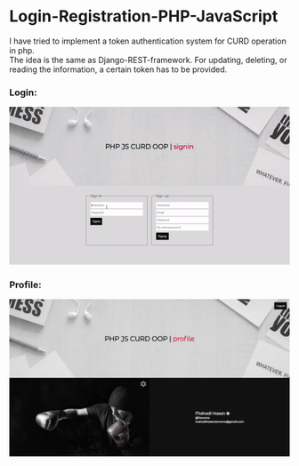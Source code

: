 # Login-Registration-PHP-JavaScript
I have tried to implement a token authentication system for CURD operation in php. <br>
The idea is the same as Django-REST-framework. For updating, deleting, or reading the information, a certain token has to be provided.
### Login:
![](GIF/home.gif)
### Profile:
![](Screen-shots/Profile2.png)
